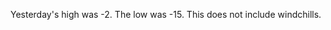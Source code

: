 <html><body><p>Yesterday's high was -2. The low was -15. This does not include windchills.</p></body></html>